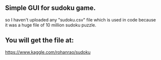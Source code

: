 ## Simple GUI for sudoku game.
so I haven't uploaded any "sudoku.csv" file which is used in code because
it was a huge file of 10 million sudoku puzzle.

## You will get the file at:
https://www.kaggle.com/rohanrao/sudoku
